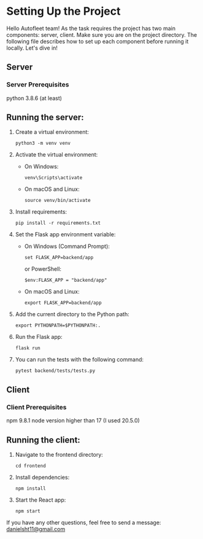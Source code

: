 # Setting Up the Project

Hello Autofleet team!
As the task requires the project has two main components: server, client.
Make sure you are on the project directory.
The following file describes how to set up each component before running it locally. Let's dive in!

## Server

### Server Prerequisites
python 3.8.6 (at least)

## Running the server:
1. Create a virtual environment:
   ```
   python3 -m venv venv
   ```

2. Activate the virtual environment:
   - On Windows:
     ```
     venv\Scripts\activate
     ```
   - On macOS and Linux:
     ```
     source venv/bin/activate
     ```

3. Install requirements:
   ```
   pip install -r requirements.txt
   ```

4. Set the Flask app environment variable:
   - On Windows (Command Prompt):
     ```
     set FLASK_APP=backend/app
     ```
     or PowerShell:
     ```
     $env:FLASK_APP = "backend/app"
     ```
   - On macOS and Linux:
     ```
     export FLASK_APP=backend/app
     ```

5. Add the current directory to the Python path:
    ```
    export PYTHONPATH=$PYTHONPATH:.
   ```
   
6. Run the Flask app:
    ```
    flask run
   ```
   
7. You can run the tests with the following command:
    ```
    pytest backend/tests/tests.py
   ```

## Client

### Client Prerequisites
npm 9.8.1
node version higher than 17 (I used 20.5.0)

## Running the client:

1. Navigate to the frontend directory:
    ```
   cd frontend
   ```
2. Install dependencies:
    ```
   npm install
   ```
   
3. Start the React app:
    ```
   npm start
   ```

If you have any other questions, feel free to send a message: danielsht11@gmail.com
